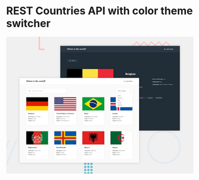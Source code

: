 # REST Countries API with color theme switcher

![Design preview for the REST Countries API with color theme switcher](./desktop-preview.jpg)
